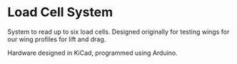 # Load Cell System

System to read up to six load cells. Designed originally for testing wings for our wing profiles for lift and drag.

Hardware designed in KiCad, programmed using Arduino.

